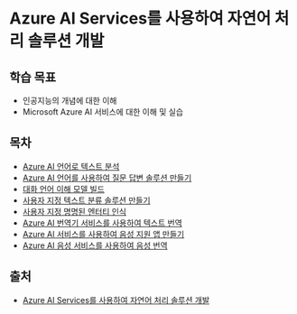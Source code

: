# Azure AI Services를 사용하여 자연어 처리 솔루션 개발

## 학습 목표
 - 인공지능의 개념에 대한 이해
 - Microsoft Azure AI 서비스에 대한 이해 및 실습

## 목차
 - [Azure AI 언어로 텍스트 분석](./content/Azure_AI_언어로_텍스트_분석.md)
 - [Azure AI 언어를 사용하여 질문 답변 솔루션 만들기](./content/Azure_AI_언어를_사용하여_질문_답변_솔루션_만들기.md)
 - [대화 언어 이해 모델 빌드](./content/대화_언어_이해_모델_빌드.md)
 - [사용자 지정 텍스트 분류 솔루션 만들기](./content/사용자_지정_텍스트_분류_솔루션_만들기.md)
 - [사용자 지정 명명된 엔터티 인식](./content/사용자_지정_명명된_엔터티_인식.md)
 - [Azure AI 번역기 서비스를 사용하여 텍스트 번역](./content/Azure_AI_번역기_서비스를_사용하여_텍스트_번역.md)
 - [Azure AI 서비스를 사용하여 음성 지원 앱 만들기](./content/Azure_AI_서비스를_사용하여_음성_지원_앱_만들기.md)
 - [Azure AI 음성 서비스를 사용하여 음성 번역](./content/Azure_AI_음성_서비스를_사용하여_음성_번역.md)


 ## 출처
  - [Azure AI Services를 사용하여 자연어 처리 솔루션 개발](https://learn.microsoft.com/ko-kr/training/paths/develop-language-solutions-azure-ai/)